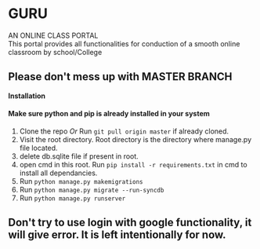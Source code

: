 # GURU
AN ONLINE CLASS PORTAL<br>
This portal provides all functionalities for conduction of a smooth online classroom by school/College

## Please don't mess up with MASTER BRANCH

**Installation**

<h4> Make sure python and pip is already installed in your system </h4>

1. Clone the repo *Or* Run `git pull origin master` if already cloned.
2. Visit the root directory. Root directory is the directory where manage.py file located.
3. delete db.sqlite file if present in root.
4. open cmd in this root. Run `pip install -r requirements.txt` in cmd to install all dependancies.
5. Run `python manage.py makemigrations` 
6. Run `python manage.py migrate --run-syncdb`
7. Run `python manage.py runserver`

## Don't try to use login with google functionality, it will give error. It is left intentionally for now.
